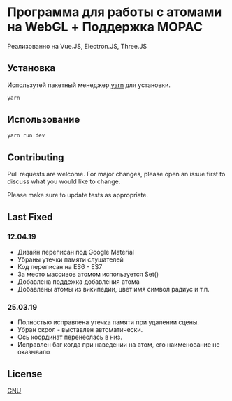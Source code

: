 # Программа для работы с атомами на WebGL + Поддержка MOPAC

Реализованно на Vue.JS, Electron.JS, Three.JS

## Установка

Использутей пакетный менеджер [yarn](https://yarnpkg.com/lang/en/) для установки.

```bash
yarn
```

## Использование

```bash
yarn run dev
```

## Contributing
Pull requests are welcome. For major changes, please open an issue first to discuss what you would like to change.

Please make sure to update tests as appropriate.

## Last Fixed
### 12.04.19
* Дизайн переписан под Google Material
* Убраны утечки памяти слушателей
* Код переписан на ES6 - ES7
* За место массивов атомом используется Set()
* Добавлена поддежка добавления атома
* Добавлены атомы из википедии, цвет имя символ радиус и т.п.

### 25.03.19
* Полностью исправлена утечка памяти при удалении сцены.
* Убран скрол - выставлен автоматически.
* Ось координат перенеслась в низ.
* Исправлен баг когда при наведении на атом, его наименование не оказывало

## License
[GNU](https://choosealicense.com/licenses/lgpl-3.0/)
